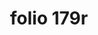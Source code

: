 ---
layout: edition
title: folio 179r
manuscript: Florence, Biblioteca Marucelliana, Carte Rajna XIX.15
sigla: R
iip: r179r.tif
milestone: 357
---